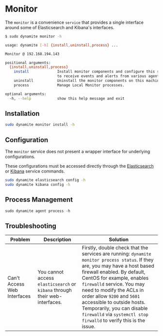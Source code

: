 # Monitor

The `monitor` is a convenience `service` that provides a single interface around some of Elasticsearch and Kibana's interfaces. 

```bash
$ sudo dynamite monitor -h

usage: dynamite [-h] {install,uninstall,process} ...

Monitor @ 192.168.194.143

positional arguments:
  {install,uninstall,process}
    install             Install monitor components and configure this system
                        to receive events and alerts from various agents.
    uninstall           Uninstall the monitor components on this machine.
    process             Manage Local Monitor processes.

optional arguments:
  -h, --help            show this help message and exit

```

## Installation
```bash
sudo dynamite monitor install -h
```

## Configuration

The `monitor` service does not present a wrapper interface for underlying configurations.

These configurations must be accessed directly through the [Elasticsearch](/services/04_elasticsearch) or [Kibana](/services/06_kibana) service commands.

```bash
sudo dynamite elasticsearch config -h
sudo dynamite kibana config -h
```


## Process Management
```markdown
sudo dynamite agent process -h
```


## Troubleshooting

| Problem                     | Description                                                                 | Solution                                                                                                                                                                                                                                                                                                                                                                                                        |
|-----------------------------|-----------------------------------------------------------------------------|-----------------------------------------------------------------------------------------------------------------------------------------------------------------------------------------------------------------------------------------------------------------------------------------------------------------------------------------------------------------------------------------------------------------|
| Can't Access Web Interfaces | You cannot access `elasticsearch` or `kibana` through their web-interfaces. | Firstly, double check that the services are running: `dynamite monitor process status`. If they are, you may have a host based firewall enabled. By default, CentOS for example, enables `firewalld` service. You may need to modify the ACLs in order allow `9200` and `5601` accessible to outside hosts. Temporarily, you can disable `firewalld` via `systemctl stop firwalld` to verify this is the issue. |